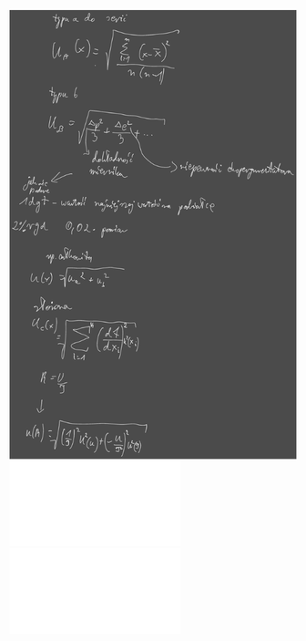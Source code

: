 ![](/Notatki/Semestr%203/Fizyka%203.1/Labolatoria/Labolatoria%201/Drawing%202023-12-12%2013.21.29.excalidraw.svg)![](Notatki/Semestr%203/Fizyka%203.1/Labolatoria/Labolatoria%201/100a.pdf)![](Notatki/Semestr%203/Fizyka%203.1/Labolatoria/Labolatoria%201/100b.pdf)